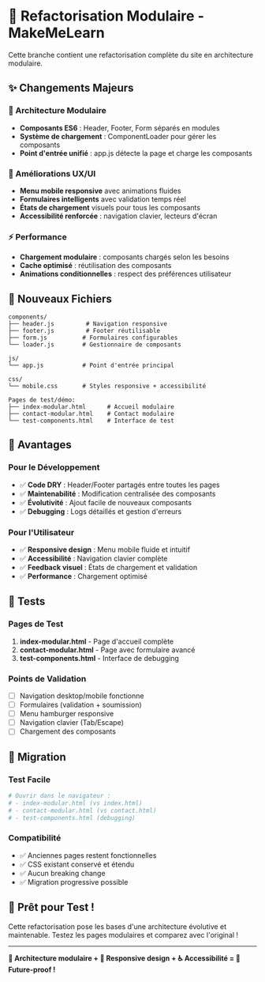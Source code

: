 # 🚀 Refactorisation Modulaire - MakeMeLearn

Cette branche contient une refactorisation complète du site en architecture modulaire.

## ✨ Changements Majeurs

### 🧩 Architecture Modulaire
- **Composants ES6** : Header, Footer, Form séparés en modules
- **Système de chargement** : ComponentLoader pour gérer les composants
- **Point d'entrée unifié** : app.js détecte la page et charge les composants

### 📱 Améliorations UX/UI
- **Menu mobile responsive** avec animations fluides
- **Formulaires intelligents** avec validation temps réel
- **États de chargement** visuels pour tous les composants
- **Accessibilité renforcée** : navigation clavier, lecteurs d'écran

### ⚡ Performance
- **Chargement modulaire** : composants chargés selon les besoins
- **Cache optimisé** : réutilisation des composants
- **Animations conditionnelles** : respect des préférences utilisateur

## 📁 Nouveaux Fichiers

```
components/
├── header.js         # Navigation responsive
├── footer.js         # Footer réutilisable  
├── form.js          # Formulaires configurables
└── loader.js        # Gestionnaire de composants

js/
└── app.js           # Point d'entrée principal

css/
└── mobile.css       # Styles responsive + accessibilité

Pages de test/démo:
├── index-modular.html      # Accueil modulaire
├── contact-modular.html    # Contact modulaire
└── test-components.html    # Interface de test
```

## 🎯 Avantages

### Pour le Développement
- ✅ **Code DRY** : Header/Footer partagés entre toutes les pages
- ✅ **Maintenabilité** : Modification centralisée des composants
- ✅ **Évolutivité** : Ajout facile de nouveaux composants
- ✅ **Debugging** : Logs détaillés et gestion d'erreurs

### Pour l'Utilisateur
- ✅ **Responsive design** : Menu mobile fluide et intuitif
- ✅ **Accessibilité** : Navigation clavier complète
- ✅ **Feedback visuel** : États de chargement et validation
- ✅ **Performance** : Chargement optimisé

## 🧪 Tests

### Pages de Test
1. **index-modular.html** - Page d'accueil complète
2. **contact-modular.html** - Page avec formulaire avancé
3. **test-components.html** - Interface de debugging

### Points de Validation
- [ ] Navigation desktop/mobile fonctionne
- [ ] Formulaires (validation + soumission)
- [ ] Menu hamburger responsive
- [ ] Navigation clavier (Tab/Escape)
- [ ] Chargement des composants

## 🔄 Migration

### Test Facile
```bash
# Ouvrir dans le navigateur :
# - index-modular.html (vs index.html)
# - contact-modular.html (vs contact.html)
# - test-components.html (debugging)
```

### Compatibilité
- ✅ Anciennes pages restent fonctionnelles
- ✅ CSS existant conservé et étendu
- ✅ Aucun breaking change
- ✅ Migration progressive possible

## 🎉 Prêt pour Test !

Cette refactorisation pose les bases d'une architecture évolutive et maintenable. 
Testez les pages modulaires et comparez avec l'original !

---

**🧩 Architecture modulaire + 📱 Responsive design + ♿ Accessibilité = 🚀 Future-proof !**
